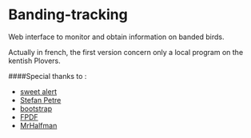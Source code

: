 # Banding-tracking

Web interface to monitor and obtain information on banded birds.

Actually in french, the first version concern only a local program on the kentish Plovers.

####Special thanks to :
* [sweet alert](https://github.com/t4t5/sweetalert)
* [Stefan Petre](http://www.eyecon.ro/bootstrap-datepicker/)
* [bootstrap](http://getbootstrap.com/)
* [FPDF](http://www.fpdf.org/)
* [MrHalfman](https://github.com/MrHalfman)
